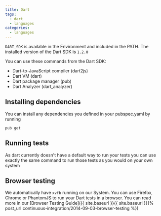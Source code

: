 ```yaml
---
title: Dart
tags:
  - dart
  - languages
categories:
  - languages
---
```

```DART_SDK``` is available in the Environment and included in the PATH. The installed version of the Dart SDK is `1.2.0`

You can use these commands from the Dart SDK:

* Dart-to-JavaScript compiler (dart2js)
* Dart VM (dart)
* Dart package manager (pub)
* Dart Analyzer (dart_analyzer)

## Installing dependencies

You can install any dependencies you defined in your pubspec.yaml by running

~~~shell
pub get
~~~

## Running tests

As dart currently doesn't have a default way to run your tests you can use
exactly the same command to run those tests as you would on your own system

## Browser testing

We automatically have ```xvfb``` running on our System. You can use Firefox, Chrome
or PhantomJS to run your Dart tests in a browser. You can read more in our
[Browser Testing Guide]({{ site.baseurl }}{{ site.baseurl }}{% post_url continuous-integration/2014-09-03-browser-testing %})
